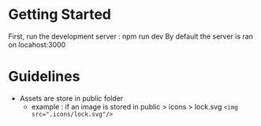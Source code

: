 # Getting Started

First, run the development server : npm run dev
By default the server is ran on locahost:3000

# Guidelines
* Assets are store in public folder
    * example : if an image is stored in public > icons > lock.svg ```<img src=".icons/lock.svg"/>```

